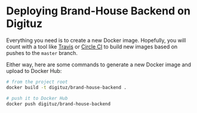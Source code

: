 # Deploying Brand-House Backend on Digituz

Everything you need is to create a new Docker image. Hopefully, you will count with a tool like [Travis](https://travis-ci.org/) or [Circle CI](https://circleci.com/) to build new images based on pushes to the `master` branch.

Either way, here are some commands to generate a new Docker image and upload to Docker Hub:

```bash
# from the project root
docker build -t digituz/brand-house-backend .

# push it to Docker Hub
docker push digituz/brand-house-backend
```
